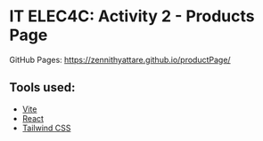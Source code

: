 # IT ELEC4C: Activity 2 - Products Page

GitHub Pages: https://zennithyattare.github.io/productPage/

## Tools used:
- [Vite](https://vitejs.dev/guide/)
- [React](https://reactjs.org/docs/getting-started.html)
- [Tailwind CSS](https://tailwindcss.com/docs/installation)
